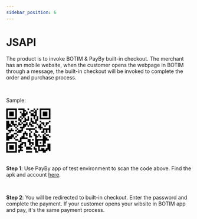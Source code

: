 ```yaml
---
sidebar_position: 6
---
```


# JSAPI

The product is to invoke BOTIM & PayBy built-in checkout. The merchant has an mobile website, when the customer opens the webpage in BOTIM through a message, the built-in checkout will be invoked to complete the order and purchase process.

<br/>

Sample:

![jsapi](./pic/demojsapi.png)

<br/>**Step 1**: Use PayBy app of test environment to scan the code above. Find the apk and account [here](/demos/testaccount).

<br/>

**Step 2**: You will be redirected to built-in checkout. Enter the password and complete the payment. If your customer opens your wibsite in BOTIM app and pay, it's the same payment process.

<br/>
